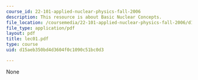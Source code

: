 ```yaml
---
course_id: 22-101-applied-nuclear-physics-fall-2006
description: This resource is about Basic Nuclear Concepts.
file_location: /coursemedia/22-101-applied-nuclear-physics-fall-2006/d15aeb350bd4d3604f0c1090c51bc0d3_lec01.pdf
file_type: application/pdf
layout: pdf
title: lec01.pdf
type: course
uid: d15aeb350bd4d3604f0c1090c51bc0d3

---
```

None